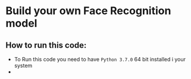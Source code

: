 # Build your own Face Recognition model 

## How to run this code:
* To Run this code you need to have `Python 3.7.0` 64 bit installed i your system 
*
![]()
